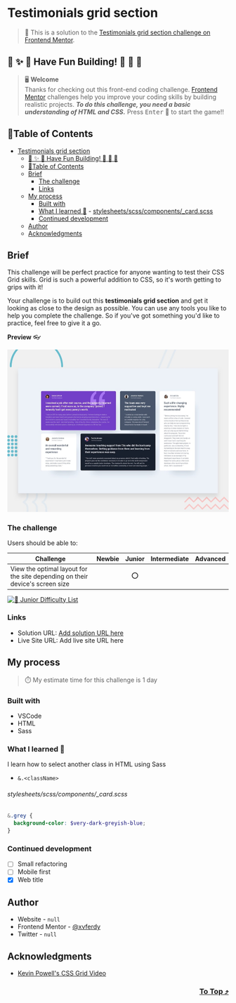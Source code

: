 # Testimonials grid section

> 🔖 This is a solution to the [Testimonials grid section challenge on Frontend Mentor](https://www.frontendmentor.io/challenges/testimonials-grid-section-Nnw6J7Un7).

## 🌈 ✨ 🎉 Have Fun Building! 🚀 🎊 🎈
> 🖥️ **Welcome** <br>
> Thanks for checking out this front-end coding challenge.
[Frontend Mentor](https://www.frontendmentor.io) challenges help you improve your coding skills by building realistic projects.
***To do this challenge, you need a basic understanding of HTML and CSS.*** Press <kbd>Enter</kbd> 🚀 to start the game!!

## 📍Table of Contents
- [Testimonials grid section](#testimonials-grid-section)
  - [🌈 ✨ 🎉 Have Fun Building! 🚀 🎊 🎈](#---have-fun-building---)
  - [📍Table of Contents](#table-of-contents)
  - [Brief](#brief)
    - [The challenge](#the-challenge)
    - [Links](#links)
  - [My process](#my-process)
    - [Built with](#built-with)
    - [What I learned 🥳](#what-i-learned-)
          - [stylesheets/scss/components/\_card.scss](#stylesheetsscsscomponents_cardscss)
    - [Continued development](#continued-development)
  - [Author](#author)
  - [Acknowledgments](#acknowledgments)

## Brief
This challenge will be perfect practice for anyone wanting to test their CSS Grid skills. Grid is such a powerful addition to CSS, so it's worth getting to grips with it!

Your challenge is to build out this **testimonials grid section** and get it looking as close to the design as possible. You can use any tools you like to help you complete the challenge. So if you've got something you'd like to practice, feel free to give it a go. 

**Preview** :eyeglasses:

![Design preview for the Testimonials grid section coding challenge](./design/desktop-preview.jpg)

### The challenge 
Users should be able to:
  
| Challenge | Newbie | Junior | Intermediate | Advanced |
| --- | :---: | :---: | :---: | :---: |
| View the optimal layout for the site depending on their device's screen size |  | ⭕ |  |  |

[![🐬 Junior Difficulty List](https://img.shields.io/badge/Difficulty-Junior-3F54A3?style=for-the-badge&logo=frontendmentor "Junior Difficulty")](https://www.frontendmentor.io/challenges?difficulties=2)

### Links
- Solution URL: [Add solution URL here]()
- Live Site URL: Add live site URL here

## My process
> ⏱️ My estimate time for this challenge is 1 day
### Built with
- VSCode
- HTML
- Sass

### What I learned 🥳
I learn how to select another class in HTML using Sass
- `&.<className>`
###### stylesheets/scss/components/\_card.scss
```scss
&.grey {
  background-color: $very-dark-greyish-blue;
}
```

### Continued development
- [ ] Small refactoring
- [ ] Mobile first
- [x] Web title

## Author
- Website - `null`
- Frontend Mentor - [@xvferdy](https://www.frontendmentor.io/profile/xvferdy "xvferdy")
- Twitter - `null`

## Acknowledgments
- [Kevin Powell's CSS Grid Video](https://www.youtube.com/watch?v=rg7Fvvl3taU "Kevin Powell Youtube")

<h3 align="right">
      <a href="#testimonials-grid-section">To Top ⤴️</a>
</h3>
